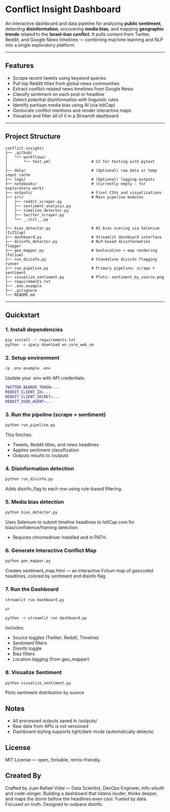 ﻿# Conflict Insight Dashboard

An interactive dashboard and data pipeline for analyzing **public sentiment**, detecting **disinformation**, uncovering **media bias**, and mapping **geographic trends** related to the **Israel–Iran conflict**. It pulls content from Twitter, Reddit, and Google News timelines — combining machine learning and NLP into a single exploratory platform.

---

## Features

- Scrape recent tweets using keyword queries
- Pull top Reddit titles from global news communities
- Extract conflict-related news timelines from Google News
- Classify sentiment on each post or headline
- Detect potential disinformation with linguistic rules
- Identify partisan media bias using AI (via IsItCap)
- Geolocate conflict mentions and render interactive maps
- Visualize and filter all of it in a Streamlit dashboard

---

## Project Structure

```plaintext
conflict-insight/
├── .github/
│   └── workflows/
│       └── test.yml                  # CI for testing with pytest
│
├── data/                             # (Optional) raw data or temp input cache
├── logs/                             # (Optional) logging outputs
├── notebooks/                        # (Currently empty – for exploratory work)
├── outputs/                          # Final CSVs and visualizations
├── src/                              # Main pipeline modules
│   ├── reddit_scraper.py
│   ├── sentiment_analysis.py
│   ├── timeline_detector.py
│   ├── twitter_scraper.py
│   └── __init__.py
│
├── bias_detector.py                  # AI bias scoring via Selenium (IsItCap)
├── dashboard.py                      # Streamlit dashboard interface
├── disinfo_detector.py               # NLP-based disinformation flagger
├── geo_mapper.py                     # Geolocation + map rendering (Folium)
├── run_disinfo.py                    # Standalone disinfo flagging runner
├── run_pipeline.py                   # Primary pipeline: scrape + sentiment
├── visualize_sentiment.py            # Plots: sentiment_by_source.png
├── requirements.txt
├── .env.example
├── .gitignore
└── README.md
```

---

## Quickstart

### 1. Install dependencies

```bash
pip install -r requirements.txt
python -m spacy download en_core_web_sm
```

### 2. Setup environment

```bash
cp .env.example .env
```

Update your .env with API credentials:

```bash
TWITTER_BEARER_TOKEN=...
REDDIT_CLIENT_ID=...
REDDIT_CLIENT_SECRET=...
REDDIT_USER_AGENT=...
```

### 3. Run the pipeline (scrape + sentiment)

```bash
python run_pipeline.py
```

This fetches:
- Tweets, Reddit titles, and news headlines
- Applies sentiment classification
- Outputs results to /outputs

### 4. Disinformation detection

```bash
python run_disinfo.py
```

Adds disinfo_flag to each row using rule-based filtering.

### 5. Media bias detection

```bash
python bias_detector.py
```
Uses Selenium to submit timeline headlines to IsItCap.com for bias/confidence/framing detection.
* Requires chromedriver installed and in PATH.

### 6. Generate Interactive Conflict Map

```bash
python geo_mapper.py
```
Creates sentiment_map.html — an interactive Folium map of geocoded headlines, colored by sentiment and disinfo flag

### 7. Run the Dashboard

```bash
streamlit run dashboard.py

or

python -m streamlit run dashboard.py
```

Includes:
- Source toggles (Twitter, Reddit, Timeline)
- Sentiment filters
- Disinfo toggle
- Bias filters
- Location tagging (from geo_mapper)

### 8. Visualize Sentiment

```bash
python visualize_sentiment.py
```
Plots sentiment distribution by source

## Notes
- All processed outputs saved in /outputs/
- Raw data from APIs is not versioned
- Dashboard styling supports light/dark mode (automatically detects)

## License
MIT License — open, forkable, remix-friendly.

## Created By
Crafted by Juan Rafael Vidal — Data Scientist, DevOps Engineer, info-sleuth and code-slinger.
Building a dashboard that listens louder, thinks deeper, and maps the storm before the headlines even cool.
Fueled by data. Focused on truth. Designed to outpace disinfo.